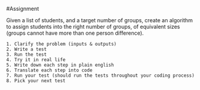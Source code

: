 #Assignment

Given a list of students, and a target number of groups, create an algorithm to assign students into the right number of groups, of equivalent sizes (groups cannot have more than one person difference).

``` 
1. Clarify the problem (inputs & outputs)
2. Write a test
3. Run the test
4. Try it in real life
5. Write down each step in plain english
6. Translate each step into code
7. Run your test (should run the tests throughout your coding process)
8. Pick your next test
```